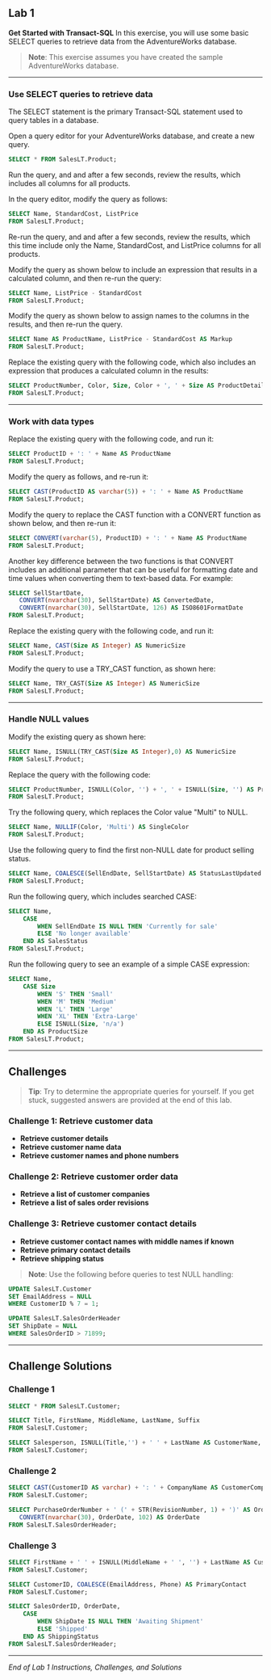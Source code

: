 ## Lab 1

**Get Started with Transact-SQL**
In this exercise, you will use some basic SELECT queries to retrieve data from the AdventureWorks database.

> **Note**: This exercise assumes you have created the sample AdventureWorks database.

---

### Use SELECT queries to retrieve data

The SELECT statement is the primary Transact-SQL statement used to query tables in a database.

Open a query editor for your AdventureWorks database, and create a new query.

```sql
SELECT * FROM SalesLT.Product;
```

Run the query, and and after a few seconds, review the results, which includes all columns for all products.

In the query editor, modify the query as follows:

```sql
SELECT Name, StandardCost, ListPrice
FROM SalesLT.Product;
```

Re-run the query, and and after a few seconds, review the results, which this time include only the Name, StandardCost, and ListPrice columns for all products.

Modify the query as shown below to include an expression that results in a calculated column, and then re-run the query:

```sql
SELECT Name, ListPrice - StandardCost
FROM SalesLT.Product;
```

Modify the query as shown below to assign names to the columns in the results, and then re-run the query.

```sql
SELECT Name AS ProductName, ListPrice - StandardCost AS Markup
FROM SalesLT.Product;
```

Replace the existing query with the following code, which also includes an expression that produces a calculated column in the results:

```sql
SELECT ProductNumber, Color, Size, Color + ', ' + Size AS ProductDetails
FROM SalesLT.Product;
```

---

### Work with data types

Replace the existing query with the following code, and run it:

```sql
SELECT ProductID + ': ' + Name AS ProductName
FROM SalesLT.Product; 
```

Modify the query as follows, and re-run it:

```sql
SELECT CAST(ProductID AS varchar(5)) + ': ' + Name AS ProductName
FROM SalesLT.Product; 
```

Modify the query to replace the CAST function with a CONVERT function as shown below, and then re-run it:

```sql
SELECT CONVERT(varchar(5), ProductID) + ': ' + Name AS ProductName
FROM SalesLT.Product; 
```

Another key difference between the two functions is that CONVERT includes an additional parameter that can be useful for formatting date and time values when converting them to text-based data. For example:

```sql
SELECT SellStartDate,
   CONVERT(nvarchar(30), SellStartDate) AS ConvertedDate,
   CONVERT(nvarchar(30), SellStartDate, 126) AS ISO8601FormatDate
FROM SalesLT.Product; 
```

Replace the existing query with the following code, and run it:

```sql
SELECT Name, CAST(Size AS Integer) AS NumericSize
FROM SalesLT.Product; 
```

Modify the query to use a TRY\_CAST function, as shown here:

```sql
SELECT Name, TRY_CAST(Size AS Integer) AS NumericSize
FROM SalesLT.Product; 
```

---

### Handle NULL values

Modify the existing query as shown here:

```sql
SELECT Name, ISNULL(TRY_CAST(Size AS Integer),0) AS NumericSize
FROM SalesLT.Product;
```

Replace the query with the following code:

```sql
SELECT ProductNumber, ISNULL(Color, '') + ', ' + ISNULL(Size, '') AS ProductDetails
FROM SalesLT.Product;
```

Try the following query, which replaces the Color value "Multi" to NULL.

```sql
SELECT Name, NULLIF(Color, 'Multi') AS SingleColor
FROM SalesLT.Product;
```

Use the following query to find the first non-NULL date for product selling status.

```sql
SELECT Name, COALESCE(SellEndDate, SellStartDate) AS StatusLastUpdated
FROM SalesLT.Product;
```

Run the following query, which includes searched CASE:

```sql
SELECT Name,
    CASE
        WHEN SellEndDate IS NULL THEN 'Currently for sale'
        ELSE 'No longer available'
    END AS SalesStatus
FROM SalesLT.Product;
```

Run the following query to see an example of a simple CASE expression:

```sql
SELECT Name,
    CASE Size
        WHEN 'S' THEN 'Small'
        WHEN 'M' THEN 'Medium'
        WHEN 'L' THEN 'Large'
        WHEN 'XL' THEN 'Extra-Large'
        ELSE ISNULL(Size, 'n/a')
    END AS ProductSize
FROM SalesLT.Product;
```

---

## Challenges

> **Tip**: Try to determine the appropriate queries for yourself. If you get stuck, suggested answers are provided at the end of this lab.

### Challenge 1: Retrieve customer data

* **Retrieve customer details**
* **Retrieve customer name data**
* **Retrieve customer names and phone numbers**

### Challenge 2: Retrieve customer order data

* **Retrieve a list of customer companies**
* **Retrieve a list of sales order revisions**

### Challenge 3: Retrieve customer contact details

* **Retrieve customer contact names with middle names if known**
* **Retrieve primary contact details**
* **Retrieve shipping status**

> **Note**: Use the following before queries to test NULL handling:

```sql
UPDATE SalesLT.Customer
SET EmailAddress = NULL
WHERE CustomerID % 7 = 1;
```

```sql
UPDATE SalesLT.SalesOrderHeader
SET ShipDate = NULL
WHERE SalesOrderID > 71899;
```

---

## Challenge Solutions

### Challenge 1

```sql
SELECT * FROM SalesLT.Customer;
```

```sql
SELECT Title, FirstName, MiddleName, LastName, Suffix
FROM SalesLT.Customer;
```

```sql
SELECT Salesperson, ISNULL(Title,'') + ' ' + LastName AS CustomerName, Phone
FROM SalesLT.Customer;
```

### Challenge 2

```sql
SELECT CAST(CustomerID AS varchar) + ': ' + CompanyName AS CustomerCompany
FROM SalesLT.Customer;
```

```sql
SELECT PurchaseOrderNumber + ' (' + STR(RevisionNumber, 1) + ')' AS OrderRevision,
   CONVERT(nvarchar(30), OrderDate, 102) AS OrderDate
FROM SalesLT.SalesOrderHeader;
```

### Challenge 3

```sql
SELECT FirstName + ' ' + ISNULL(MiddleName + ' ', '') + LastName AS CustomerName
FROM SalesLT.Customer;
```

```sql
SELECT CustomerID, COALESCE(EmailAddress, Phone) AS PrimaryContact
FROM SalesLT.Customer;
```

```sql
SELECT SalesOrderID, OrderDate,
    CASE
        WHEN ShipDate IS NULL THEN 'Awaiting Shipment'
        ELSE 'Shipped'
    END AS ShippingStatus
FROM SalesLT.SalesOrderHeader;
```

---

*End of Lab 1 Instructions, Challenges, and Solutions*
